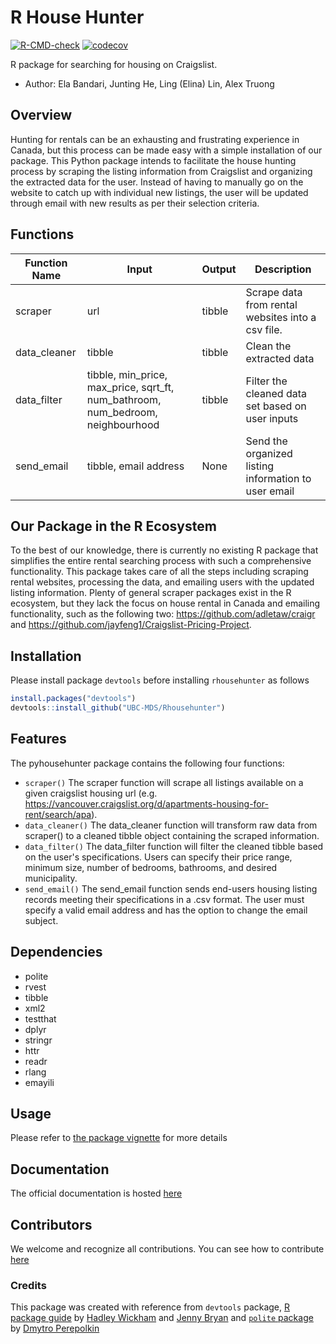 # R House Hunter 
  <!-- badges: start -->
  [![R-CMD-check](https://github.com/UBC-MDS/rhousehunter/workflows/R-CMD-check/badge.svg)](https://github.com/UBC-MDS/rhousehunter/actions)
  [![codecov](https://codecov.io/gh/UBC-MDS/rhousehunter/branch/main/graph/badge.svg?token=B94PUKUTQP)](https://codecov.io/gh/UBC-MDS/rhousehunter)
  <!-- badges: end -->
 

R package for searching for housing on Craigslist.

-   Author: Ela Bandari, Junting He, Ling (Elina) Lin, Alex Truong


## Overview

Hunting for rentals can be an exhausting and frustrating experience in Canada, but this process can be made easy with a simple installation of our package. This Python package intends to facilitate the house hunting process by scraping the listing information from Craigslist and organizing the extracted data for the user. Instead of having to manually go on the website to catch up with individual new listings, the user will be updated through email with new results as per their selection criteria. 


## Functions

| Function Name | Input | Output | Description |
|-----------|------------|---------------|------------------|
| scraper | url | tibble | Scrape data from rental websites into a csv file.|
| data_cleaner | tibble | tibble | Clean the extracted data |
| data_filter | tibble, min_price, max_price, sqrt_ft, num_bathroom, num_bedroom, neighbourhood | tibble | Filter the cleaned data set based on user inputs|
| send_email | tibble, email address | None | Send the organized listing information to user email |



## Our Package in the R Ecosystem

To the best of our knowledge, there is currently no existing R package that simplifies the entire rental searching process with such a  comprehensive functionality. This package takes care of all the steps including scraping rental websites, processing the data, and emailing users with the updated listing information. Plenty of general scraper packages exist in the R ecosystem, but they lack the focus on house rental in Canada and emailing functionality, such as the following two: https://github.com/adletaw/craigr and https://github.com/jayfeng1/Craigslist-Pricing-Project. 



## Installation

Please install package `devtools` before installing `rhousehunter` as follows

```r
install.packages("devtools")
devtools::install_github("UBC-MDS/Rhousehunter")
```

## Features

The pyhousehunter package contains the following four functions:
- `scraper()`
The scraper function will scrape all listings available on a given craigslist housing url (e.g. https://vancouver.craigslist.org/d/apartments-housing-for-rent/search/apa).
- `data_cleaner()` 
The data_cleaner function will transform raw data from scraper() to a cleaned tibble object containing the scraped information.
- `data_filter()`
The data_filter function will filter the cleaned tibble based on the user's specifications. Users can specify their price range, minimum size, number of bedrooms, bathrooms, and desired municipality.
- `send_email()`
The send_email function sends end-users housing listing records meeting their specifications in a .csv format. The user must specify a valid email address and has the option to change the email subject.

## Dependencies

- polite
- rvest
- tibble
- xml2
- testthat
- dplyr
- stringr
- httr
- readr
- rlang
- emayili

## Usage

Please refer to [the package vignette](https://github.com/UBC-MDS/Rhousehunter) for more details

## Documentation

The official documentation is hosted [here](https://github.com/UBC-MDS/Rhousehunter)

## Contributors

We welcome and recognize all contributions. You can see how to contribute [here](https://github.com/UBC-MDS/rhousehunter/blob/main/.github/CONTRIBUTING.md)

### Credits

This package was created with reference from `devtools` package, [R package guide](https://r-pkgs.org/index.html) by [Hadley Wickham](http://hadley.nz/) and [Jenny Bryan](https://jennybryan.org/) and [`polite` package](https://github.com/dmi3kno/polite) by [
Dmytro Perepolkin](https://github.com/dmi3kno)


